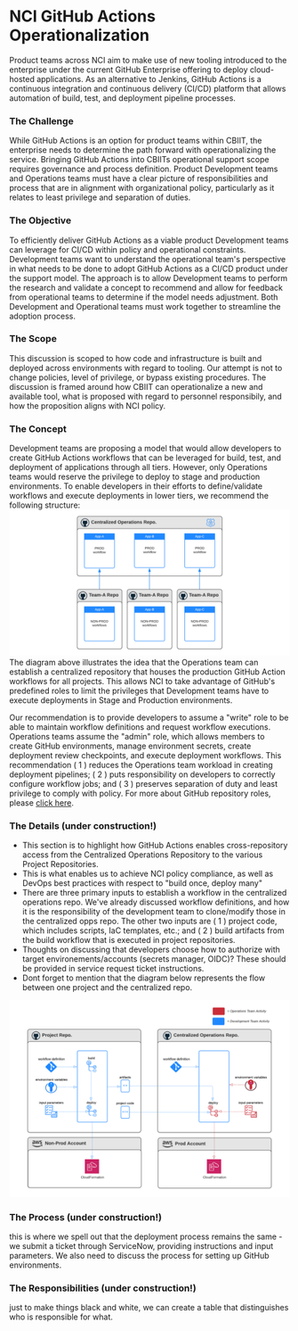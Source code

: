 # NCI GitHub Actions Operationalization
Product teams across NCI aim to make use of new tooling introduced to the enterprise under the current GitHub Enterprise offering to deploy cloud-hosted applications. As an alternative to Jenkins, GitHub Actions is a continuous integration and continuous delivery (CI/CD) platform that allows automation of build, test, and deployment pipeline processes. 

### The Challenge
While GitHub Actions is an option for product teams within CBIIT, the enterprise needs to determine the path forward with operationalizing the service. Bringing GitHub Actions into CBIITs operational support scope requires governance and process definition. Product Development teams and Operations teams must have a clear picture of responsibilities and process that are in alignment with organizational policy, particularly as it relates to least privilege and separation of duties. 

### The Objective
To efficiently deliver GitHub Actions as a viable product Development teams can leverage for CI/CD within policy and operational constraints. Development teams want to understand the operational team's perspective in what needs to be done to adopt GitHub Actions as a CI/CD product under the support model. The approach is to allow Development teams to perform the research and validate a concept to recommend and allow for feedback from operational teams to determine if the model needs adjustment. Both Development and Operational teams must work together to streamline the adoption process.

### The Scope
This discussion is scoped to how code and infrastructure is built and deployed across environments with regard to tooling. Our attempt is not to change policies, level of privilege, or bypass existing procedures. The discussion is framed around how CBIIT can operationalize a new and available tool, what is proposed with regard to personnel responsibily, and how the proposition aligns with NCI policy.

### The Concept
Development teams are proposing a model that would allow developers to create GitHub Actions workflows that can be leveraged for build, test, and deployment of applications through all tiers. However, only Operations teams would reserve the privilege to deploy to stage and production environments. To enable developers in their efforts to define/validate workflows and execute deployments in lower tiers, we recommend the following structure:
![GitHub Actions Concept Overview](assets/GitHubActionsConceptOverview.png)
The diagram above illustrates the idea that the Operations team can establish a centralized repository that houses the production GitHub Action workflows for all projects. This allows NCI to take advantage of GitHub's predefined roles to limit the privileges that Development teams have to execute deployments in Stage and Production environments. 

Our recommendation is to provide developers to assume a "write" role to be able to maintain workflow definitions and request workflow executions. Operations teams assume the "admin" role, which allows members to create GitHub environments, manage environment secrets, create deployment review checkpoints, and execute deployment workflows. This recommendation ( 1 ) reduces the Operations team workload in creating deployment pipelines; ( 2 ) puts responsibility on developers to correctly configure workflow jobs; and ( 3 ) preserves separation of duty and least privilege to comply with policy. For more about GitHub repository roles, please [click here](https://docs.github.com/en/organizations/managing-access-to-your-organizations-repositories/repository-roles-for-an-organization).

### The Details (under construction!)
- This section is to highlight how GitHub Actions enables cross-repository access from the Centralized Operations Repository to the various Project Repositories.
- This is what enables us to achieve NCI policy compliance, as well as DevOps best practices with respect to "build once, deploy many"
- There are three primary inputs to establish a workflow in the centralized operations repo. We've already discussed workflow definitions, and how it is the responsibility of the development team to clone/modify those in the centralized opps repo. The other two inputs are ( 1 ) project code, which includes scripts, IaC templates, etc.; and ( 2 ) build artifacts from the build workflow that is executed in project repositories.
- Thoughts on discussing that developers choose how to authorize with target environements/accounts (secrets manager, OIDC)? These should be provided in service request ticket instructions.
- Dont forget to mention that the diagram below represents the flow between one project and the centralized repo.

![Technical Detail of GitHub Actions Concept](assets/GitHubActionsTechnicalDetail.png)

### The Process (under construction!)
this is where we spell out that the deployment process remains the same - we submit a ticket through ServiceNow, providing instructions and input parameters. 
We also need to discuss the process for setting up GitHub environments.

### The Responsibilities (under construction!)
just to make things black and white, we can create a table that distinguishes who is responsible for what.
